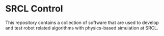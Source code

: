 # SRCL Control

This repository contains a collection of software that are used to develop and test robot related algorithms with physics-based simulation at SRCL.
